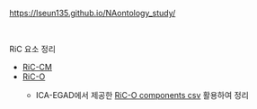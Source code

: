 
<p>
<a href="https://lseun135.github.io/NAontology_study/">https://lseun135.github.io/NAontology_study/</a>
</p>
<br>
<p>
RiC 요소 정리
<ul>
  <li><a href="https://www.notion.so/1784183a63dc807fbd58ecfdafd1225d?v=1784183a63dc8044ba19000c0911e211&source=copy_link">RiC-CM</a></li>
  <li><a href="https://www.notion.so/1874183a63dc803a9f85e81012cf32cc?v=1874183a63dc80ceb73c000c1c3457ca&source=copy_link">RiC-O</a></li>
  <ul>
    <li>ICA-EGAD에서 제공한 <a href="https://github.com/ICA-EGAD/RiC-O/tree/master/ontology/current-version/CSV_lists_of_components">RiC-O components csv</a> 활용하여 정리</li></ul>
</ul>
</p>
